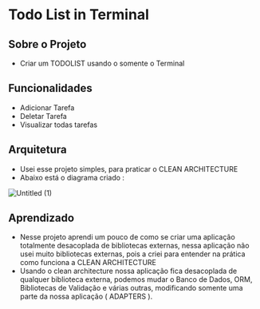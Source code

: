 # Todo List in Terminal

## Sobre o Projeto
- Criar um TODOLIST usando o somente o Terminal

## Funcionalidades
- Adicionar Tarefa
- Deletar Tarefa
- Visualizar todas tarefas

## Arquitetura
- Usei esse projeto simples, para praticar o CLEAN ARCHITECTURE
- Abaixo está o diagrama criado :

![Untitled (1)](https://user-images.githubusercontent.com/83471941/206802629-2265818c-8342-4575-b722-b96ad4c7c453.jpg)

## Aprendizado
- Nesse projeto aprendi um pouco de como se criar uma aplicação totalmente desacoplada de bibliotecas externas, nessa aplicação não usei muito bibliotecas externas, pois a criei para entender na prática como funciona a CLEAN ARCHITECTURE
- Usando o clean architecture nossa aplicação fica desacoplada de qualquer biblioteca externa,  podemos mudar o Banco de Dados, ORM, Bibliotecas de Validação e várias outras, modificando somente uma parte da nossa aplicação ( ADAPTERS ).
